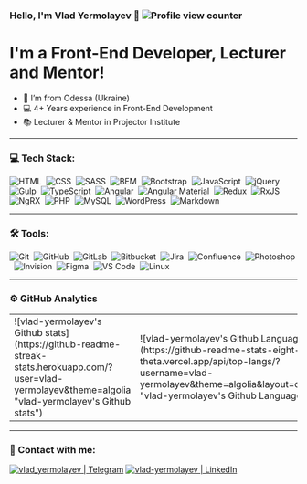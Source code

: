 ### Hello, I'm Vlad Yermolayev 👋 <span align="right">![Profile view counter](https://komarev.com/ghpvc/?username=vlad-yermolayev&label=Profile%20Views%20&color=ff0000&style=flat-square "Profile view counter")</span>

# I'm a Front-End Developer, Lecturer and Mentor!

- 📍 I’m from Odessa (Ukraine)
- 💻 4+ Years experience in Front-End Development
- 📚 Lecturer & Mentor in Projector Institute

---

### 💻 Tech Stack:

![HTML](https://img.shields.io/badge/html-e44d26.svg?&style=for-the-badge&logo=html5&logoColor=fff "HTML")&nbsp;
![CSS](https://img.shields.io/badge/css-0692c1.svg?&style=for-the-badge&logo=css3&logoColor=fff "CSS")&nbsp;
![SASS](https://img.shields.io/badge/sass-cf649a.svg?&style=for-the-badge&logo=sass&logoColor=fff "SASS")&nbsp;
![BEM](https://img.shields.io/badge/bem-17a1e6.svg?&style=for-the-badge&logo=bem&logoColor=fff "BEM")&nbsp;
![Bootstrap](https://img.shields.io/badge/bootstrap-712cf9.svg?&style=for-the-badge&logo=bootstrap&logoColor=fff "Bootstrap")&nbsp;
![JavaScript](https://img.shields.io/badge/javascript-f7e018.svg?&style=for-the-badge&logo=javascript&logoColor=fff "JavaScript")&nbsp;
![jQuery](https://img.shields.io/badge/jquery-0769ad.svg?&style=for-the-badge&logo=jquery&logoColor=fff "jQuery")&nbsp;
![Gulp](https://img.shields.io/badge/gulp-cf4647.svg?&style=for-the-badge&logo=gulp&logoColor=fff "Gulp")&nbsp;
![TypeScript](https://img.shields.io/badge/typescript-3178c6.svg?&style=for-the-badge&logo=typescript&logoColor=fff "TypeScript")&nbsp;
![Angular](https://img.shields.io/badge/angular-c3002f.svg?&style=for-the-badge&logo=angular&logoColor=fff "Angular")&nbsp;
![Angular Material](https://img.shields.io/badge/angular%20material-fb8c00.svg?&style=for-the-badge&logo=angular-material&logoColor=fff "Angular Material")&nbsp;
![Redux](https://img.shields.io/badge/redux-764abc.svg?&style=for-the-badge&logo=redux&logoColor=fff "Redux")&nbsp;
![RxJS](https://img.shields.io/badge/rxjs-d81b60.svg?&style=for-the-badge&logo=rxjs&logoColor=fff "RxJS")&nbsp;
![NgRX](https://img.shields.io/badge/ngrx-211424.svg?&style=for-the-badge&logo=ngrx&logoColor=fff "NgRX")&nbsp;
![PHP](https://img.shields.io/badge/php-7a86b8.svg?&style=for-the-badge&logo=php&logoColor=fff "PHP")&nbsp;
![MySQL](https://img.shields.io/badge/mysql-f29221.svg?&style=for-the-badge&logo=mysql&logoColor=fff "MySQL")&nbsp;
![WordPress](https://img.shields.io/badge/wordpress-23282d.svg?&style=for-the-badge&logo=wordpress&logoColor=fff "WordPress")&nbsp;
![Markdown](https://img.shields.io/badge/markdown-000.svg?&style=for-the-badge&logo=markdown&logoColor=fff "Markdown")&nbsp;

---

### 🛠 Tools:

![Git](https://img.shields.io/badge/git-f05030.svg?&style=for-the-badge&logo=git&logoColor=fff "Git")&nbsp;
![GitHub](https://img.shields.io/badge/github-000.svg?&style=for-the-badge&logo=github&logoColor=fff "GitHub")&nbsp;
![GitLab](https://img.shields.io/badge/gitlab-e24329.svg?&style=for-the-badge&logo=gitlab&logoColor=fff "GitLab")&nbsp;
![Bitbucket](https://img.shields.io/badge/bitbucket-267ff6.svg?&style=for-the-badge&logo=bitbucket&logoColor=fff "Bitbucket")&nbsp;
![Jira](https://img.shields.io/badge/jira-2684ff.svg?&style=for-the-badge&logo=atlassian&logoColor=fff "Jira")&nbsp;
![Confluence](https://img.shields.io/badge/confluence-2684ff.svg?&style=for-the-badge&logo=confluence&logoColor=fff "Confluence")&nbsp;
![Photoshop](https://img.shields.io/badge/photoshop-2243c0.svg?&style=for-the-badge&logo=adobe-photoshop&logoColor=fff "Photoshop")&nbsp;
![Invision](https://img.shields.io/badge/invision-ff3366.svg?&style=for-the-badge&logo=invision&logoColor=fff "Invision")&nbsp;
![Figma](https://img.shields.io/badge/figma-2c2c2c.svg?&style=for-the-badge&logo=figma&logoColor=fff "Figma")&nbsp;
![VS Code](https://img.shields.io/badge/vs%20code-0066b8.svg?&style=for-the-badge&logo=visual-studio-code&logoColor=fff "VS Code")&nbsp;
![Linux](https://img.shields.io/badge/linux-000.svg?&style=for-the-badge&logo=linux&logoColor=fff "Linux")&nbsp;

---

### ⚙️ GitHub Analytics

<table>
  <tr>
    <td>
        ![vlad-yermolayev's Github stats](https://github-readme-streak-stats.herokuapp.com/?user=vlad-yermolayev&theme=algolia "vlad-yermolayev's Github stats")
    </td>
    <td>
        ![vlad-yermolayev's Github Languages](https://github-readme-stats-eight-theta.vercel.app/api/top-langs/?username=vlad-yermolayev&theme=algolia&layout=compact "vlad-yermolayev's Github Languages")
    </td>
  </tr>
</table>

---

### 🤝 Contact with me:

[![vlad_yermolayev | Telegram](https://img.shields.io/badge/telegram-24abeb.svg?&style=for-the-badge&logo=telegram&logoColor=fff "Telegram")](https://t.me/vlad_yermolayev)
[![vlad-yermolayev | LinkedIn](https://img.shields.io/badge/linkedin-0c64c5.svg?&style=for-the-badge&logo=linkedin&logoColor=fff "LinkedIn")](https://www.linkedin.com/in/vlad-yermolayev/)